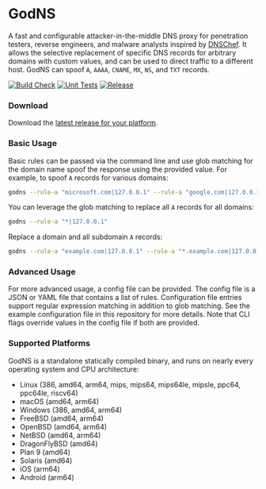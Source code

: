 # GodNS

A fast and configurable attacker-in-the-middle DNS proxy for penetration testers, reverse engineers, and malware analysts inspired by [DNSChef](https://github.com/iphelix/dnschef). It allows the selective replacement of specific DNS records for arbitrary domains with custom values, and can be used to direct traffic to a different host. GodNS can spoof `A`, `AAAA`, `CNAME`, `MX`, `NS`, and `TXT` records.

[![Build Check](https://github.com/moloch--/godns/actions/workflows/build-check.yml/badge.svg)](https://github.com/moloch--/godns/actions/workflows/build-check.yml)
[![Unit Tests](https://github.com/moloch--/godns/actions/workflows/unit-tests.yml/badge.svg)](https://github.com/moloch--/godns/actions/workflows/unit-tests.yml)
[![Release](https://github.com/moloch--/godns/actions/workflows/autorelease.yml/badge.svg)](https://github.com/moloch--/godns/actions/workflows/autorelease.yml)

### Download

Download the [latest release for your platform](https://github.com/moloch--/godns/releases/latest).

### Basic Usage

Basic rules can be passed via the command line and use glob matching for the domain name spoof the response using the provided value. For example, to spoof `A` records for various domains:

```bash
godns --rule-a "microsoft.com|127.0.0.1" --rule-a "google.com|127.0.0.1"
```

You can leverage the glob matching to replace all `A` records for all domains:

```bash
godns --rule-a "*|127.0.0.1"
```

Replace a domain and all subdomain `A` records:

```bash
godns --rule-a "example.com|127.0.0.1" --rule-a "*.example.com|127.0.0.1"
```

### Advanced Usage

For more advanced usage, a config file can be provided. The config file is a JSON or YAML file that contains a list of rules. Configuration file entries support regular expression matching in addition to glob matching. See the example configuration file in this repository for more details. Note that CLI flags override values in the config file if both are provided.

### Supported Platforms

GodNS is a standalone statically compiled binary, and runs on nearly every operating system and CPU architecture:

- Linux (386, amd64, arm64, mips, mips64, mips64le, mipsle, ppc64, ppc64le, riscv64)
- macOS (amd64, arm64)
- Windows (386, amd64, arm64)
- FreeBSD (amd64, arm64)
- OpenBSD (amd64, arm64)
- NetBSD (amd64, arm64)
- DragonFlyBSD (amd64)
- Plan 9 (amd64)
- Solaris (amd64)
- iOS (arm64)
- Android (arm64)
